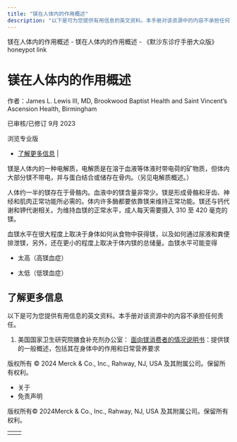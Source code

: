 ```yaml
---
title: "镁在人体内的作用概述"
description: "以下是可为您提供有用信息的英文资料。本手册对该资源中的内容不承担任何责任。"
---
```


﻿镁在人体内的作用概述 \- 镁在人体内的作用概述 \- 《默沙东诊疗手册大众版》 honeypot link

# 镁在人体内的作用概述

作者：James L. Lewis III, MD, Brookwood Baptist Health and Saint Vincent’s Ascension
Health, Birmingham

已审核/已修订 9月 2023

浏览专业版

- [了解更多信息](#了解更多信息_v84054447_zh) \|

镁是人体内的一种电解质，电解质是在溶于血液等体液时带电荷的矿物质，但体内大部分镁不带电，并与蛋白结合或储存在骨内。（另见电解质概述。）

人体约一半的镁存在于骨骼内。血液中的镁含量非常少。镁是形成骨骼和牙齿、神经和肌肉正常功能所必需的。体内许多酶都要依靠镁来维持正常功能。镁还与钙代谢和钾代谢相关。为维持血镁的正常水平，成人每天需要摄入 310 至 420 毫克的镁。

血镁水平在很大程度上取决于身体如何从食物中获得镁，以及如何通过尿液和粪便排泄镁，另外，还在更小的程度上取决于体内镁的总储量。血镁水平可能变得

- 太高（高镁血症）

- 太低（低镁血症）


## 了解更多信息

以下是可为您提供有用信息的英文资料。本手册对该资源中的内容不承担任何责任。

1. 美国国家卫生研究院膳食补充剂办公室： [面向镁消费者的情况说明书](https://ods.od.nih.gov/factsheets/Magnesium-Consumer/)：提供镁的一般概述，包括其在身体中的作用和日常营养要求




版权所有 © 2024
Merck & Co., Inc., Rahway, NJ, USA 及其附属公司。保留所有权利。

- 关于
- 免责声明

版权所有© 2024Merck & Co., Inc., Rahway, NJ, USA 及其附属公司。保留所有权利。

|     |     |
| --- | --- |
|  |  |